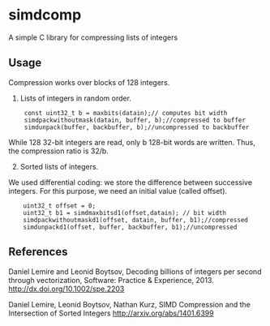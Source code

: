 simdcomp
========

A simple C library for compressing lists of integers


Usage
-------

Compression works over blocks of 128 integers.

1) Lists of integers in random order.

        const uint32_t b = maxbits(datain);// computes bit width
        simdpackwithoutmask(datain, buffer, b);//compressed to buffer
        simdunpack(buffer, backbuffer, b);//uncompressed to backbuffer

While 128 32-bit integers are read, only b 128-bit words are written. Thus, the compression ratio is 32/b.

2) Sorted lists of integers.

We used differential coding: we store the difference between successive integers. For this purpose, we need an initial value (called offset).
            
        uint32_t offset = 0; 
        uint32_t b1 = simdmaxbitsd1(offset,datain); // bit width
        simdpackwithoutmaskd1(offset, datain, buffer, b1);//compressed
        simdunpackd1(offset, buffer, backbuffer, b1);//uncompressed



References
------------


Daniel Lemire and Leonid Boytsov, Decoding billions of integers per second through vectorization, Software: Practice & Experience, 2013. 
http://dx.doi.org/10.1002/spe.2203

Daniel Lemire, Leonid Boytsov, Nathan Kurz, SIMD Compression and the
Intersection of Sorted Integers
http://arxiv.org/abs/1401.6399


